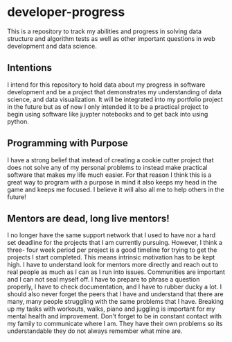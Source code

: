 # developer-progress
This is a repository to track my abilities and progress in solving data structure and algorithm tests as well as other important questions in web development and data science. 

## Intentions
I intend for this repository to hold data about my progress in software development and be a project that demonstrates my understanding of data science, and data visualization. It will be integrated into my portfolio project in the future but as of now I only intended it to be a practical project to begin using software like juypter notebooks and to get back into using python. 
## Programming with Purpose
I have a strong belief that instead of creating a cookie cutter project that does not solve any of my personal problems to instead make practical software that makes my life much easier. For that reason I think this is a great way to program with a purpose in mind it also keeps my head in the game and keeps me focused. I believe it will also all me to help others in the future!
## Mentors are dead, long live mentors!
I no longer have the same support network that I used to have nor a hard set deadline for the projects that I am currently pursuing. However, I think a three- four week period per project is a good timeline for trying to get the projects I start completed. This means intrinsic motivation has to be kept high. I have to understand look for mentors more directly and reach out to real people as much as I can as I run into issues. Communities are important and I can not seal myself off. I have to prepare to phrase a question properly, I have to check documentation, and I have to rubber ducky a lot. I should also never forget the peers that I have and understand that there are many, many people struggling with the same problems that I have. Breaking up my tasks with workouts, walks, piano and juggling is important for my mental health and improvement. Don't forget to be in constant contact with my family to communicate where I am. They have their own problems so its understandable they do not always remember what mine are.
